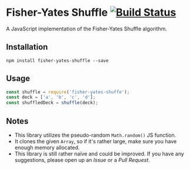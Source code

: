 # Fisher-Yates Shuffle [![Build Status](https://travis-ci.org/SkepticalHippo/fisher-yates-shuffle.svg?branch=master)](https://travis-ci.org/SkepticalHippo/fisher-yates-shuffle)

A JavaScript implementation of the Fisher-Yates Shuffle algorithm.

## Installation

`npm install fisher-yates-shuffle --save`

## Usage

```js
const shuffle = require('fisher-yates-shuffe');
const deck = ['a', 'b', 'c', 'd'];
const shuffledDeck = shuffle(deck);
```

## Notes

* This library utilizes the pseudo-random `Math.random()` JS function.
* It clones the given `Array`, so if it's rather large, make sure you have enough memory allocated.
* This library is still rather naïve and could be improved. If you have any suggestions, please open up an _Issue_ or a _Pull Request_.